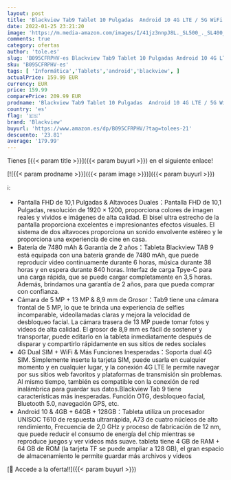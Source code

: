 ```yaml
---
layout: post
title: 'Blackview Tab9 Tablet 10 Pulgadas  Android 10 4G LTE / 5G WiFi  4GB RAM + 64GB ROM  Escalable a 128G   7480mAh Batería  Tablet con Cámara de 13MP + 5MP  Dual SIM/Face ID/GPS/OTG'
date: 2022-01-25 23:21:20
image: 'https://m.media-amazon.com/images/I/41jz3nnpJ8L._SL500_._SL400_.jpg'
comments: true
category: ofertas
author: 'tole.es'
slug: 'B095CFRPHV-es Blackview Tab9 Tablet 10 Pulgadas Android 10 4G LTE / 5G...'
sku: 'B095CFRPHV-es'
tags: [ 'Informática','Tablets','android','blackview', ]
actualPrice: 159.99 EUR
currency: EUR
price: 159.99
comparePrice: 209.99 EUR
prodname: 'Blackview Tab9 Tablet 10 Pulgadas  Android 10 4G LTE / 5G WiFi  4GB RAM + 64GB ROM  Escalable a 128G   7480mAh Batería  Tablet con Cámara de 13MP + 5MP  Dual SIM/Face ID/GPS/OTG'
country: 'es'
flag: '🇪🇸'
brand: 'Blackview'
buyurl: 'https://www.amazon.es/dp/B095CFRPHV/?tag=tolees-21'
descuento: '23.81'
average: '179.99'
---
```


Tienes [{{< param title >}}]({{< param buyurl >}}) en el siguiente enlace!

[![{{< param prodname >}}]({{< param image >}})]({{< param buyurl >}})

ℹ️:

- Pantalla FHD de 10,1 Pulgadas & Altavoces Duales：Pantalla FHD de 10,1 Pulgadas, resolución de 1920 × 1200, proporciona colores de imagen reales y vívidos e imágenes de alta calidad. El bisel ultra estrecho de la pantalla proporciona excelentes e impresionantes efectos visuales. El sistema de dos altavoces proporciona un sonido envolvente estéreo y le proporciona una experiencia de cine en casa.
- Batería de 7480 mAh & Garantía de 2 años：Tableta Blackview TAB 9 está equipada con una batería grande de 7480 mAh, que puede reproducir video continuamente durante 6 horas, música durante 38 horas y en espera durante 840 horas. Interfaz de carga Tpye-C para una carga rápida, que se puede cargar completamente en 3,5 horas. Además, brindamos una garantía de 2 años, para que pueda comprar con confianza.
- Cámara de 5 MP + 13 MP & 8,9 mm de Grosor：Tab9 tiene una cámara frontal de 5 MP, lo que te brinda una experiencia de selfies incomparable, videollamadas claras y mejora la velocidad de desbloqueo facial. La cámara trasera de 13 MP puede tomar fotos y videos de alta calidad. El grosor de 8,9 mm es fácil de sostener y transportar, puede editarlo en la tableta inmediatamente después de disparar y compartirlo rápidamente en sus sitios de redes sociales
- 4G Dual SIM + WiFi & Más Funciones Inesperadas：Soporta dual 4G SIM. Simplemente inserte la tarjeta SIM, puede usarla en cualquier momento y en cualquier lugar, y la conexión 4G LTE le permite navegar por sus sitios web favoritos y plataformas de transmisión sin problemas. Al mismo tiempo, también es compatible con la conexión de red inalámbrica para guardar sus datos.Blackview Tab 9 tiene características más inesperadas. Función OTG, desbloqueo facial, Bluetooth 5.0, navegación GPS, etc.
- Android 10 & 4GB + 64GB + 128GB：Tableta utiliza un procesador UNISOC T610 de respuesta ultrarrápida, A73 de cuatro núcleos de alto rendimiento, Frecuencia de 2,0 GHz y proceso de fabricación de 12 nm, que puede reducir el consumo de energía del chip mientras se reproduce juegos y ver videos más suave. tableta tiene 4 GB de RAM + 64 GB de ROM (la tarjeta TF se puede ampliar a 128 GB), el gran espacio de almacenamiento le permite guardar más archivos y videos

[🛒 Accede a la oferta!!]({{< param buyurl >}})
